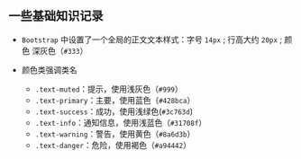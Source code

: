 ## 一些基础知识记录
* ```Bootstrap``` 中设置了一个全局的正文文本样式：字号 ```14px``` ; 行高大约 ```20px``` ; 颜色 深灰色（```#333```）
* 颜色类强调类名

    * ```.text-muted```：提示，使用浅灰色（```#999```）
    * ```.text-primary```：主要，使用蓝色（```#428bca```）
    * ```.text-success```：成功，使用浅绿色(```#3c763d```)
    * ```.text-info```：通知信息，使用浅蓝色（```#31708f```）
    * ```.text-warning```：警告，使用黄色（```#8a6d3b```）
    * ```.text-danger```：危险，使用褐色（```#a94442```）